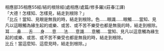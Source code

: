 相應部35相應55經/結的根除經(處相應/處篇/修多羅)(莊春江譯)  
「大德！怎樣知、怎樣見，結走到根除？」  
「比丘！當知、見眼是無我的時，結走到根除。色……眼識……眼觸……當知、見凡以這眼觸為緣生起的或樂、或苦、或不苦不樂受也都是無我的時，結走到根除。  
耳……鼻……舌……身……意……法……意識……意觸……當知、見凡以這意觸為緣生起的或樂、或苦、或不苦不樂受也都是無我的時，結走到根除。  
比丘！當這麼知、這麼見時，結走到根除。」  
  
  
